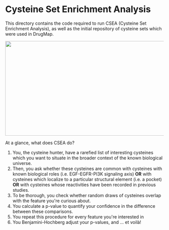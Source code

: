 # Cysteine Set Enrichment Analysis

This directory contains the code required to run CSEA (Cysteine Set Enrichment Analysis), as well as the initial repository of cysteine sets which were used in DrugMap.

<p align="center">
  <img src="https://github.com/bplab-compbio/DrugMap/blob/main/src/images/csea.png" width="1200" height="300">
</p>

At a glance, what does CSEA do?

1. You, the cysteine hunter, have a rarefied list of interesting cysteines which you want to situate in the broader context of the known biological universe.
2. Then, you ask whether these cysteines are common with cysteines with known biological roles (i.e. EGF-EGFR-PI3K signaling axis) **OR** with cysteines which localize to a particular structural element (i.e. a pocket) **OR** with cysteines whose reactivities have been recorded in previous studies.
3. To be thorough, you check whether random draws of cysteines overlap with the feature you're curious about.
4. You calculate a p-value to quantify your confidence in the difference between these comparisons.
5. You repeat this procedure for every feature you're interested in
6. You Benjamini-Hochberg adjust your p-values, and ... et voilà!
